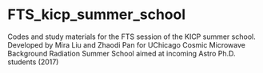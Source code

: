 # FTS_kicp_summer_school
Codes and study materials for the FTS session of the KICP summer school.
Developed by Mira Liu and Zhaodi Pan for UChicago Cosmic Microwave Background Radiation Summer School aimed at incoming Astro Ph.D. students (2017)
